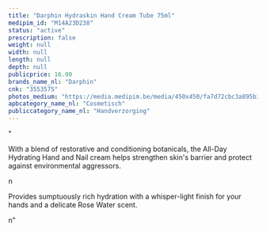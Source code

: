 ```yaml
---
title: "Darphin Hydraskin Hand Cream Tube 75ml"
medipim_id: "M14A23D238"
status: "active"
prescription: false
weight: null
width: null
length: null
depth: null
publicprice: 16.00
brands_name_nl: "Darphin"
cnk: "3553575"
photos_medium: "https://media.medipim.be/media/450x450/fa7d72cbc3a895b11a53bad8b7b04087.jpg"
apbcategory_name_nl: "Cosmetisch"
publiccategory_name_nl: "Handverzorging"
---
```

"<p>With a blend of restorative and conditioning botanicals, the All-Day Hydrating Hand and Nail cream helps strengthen skin's barrier and protect against environmental aggressors.</p>n<p>Provides sumptuously rich hydration with a whisper-light finish for your hands and a delicate Rose Water scent.</p>n"
